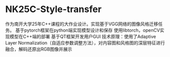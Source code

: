 # NK25C-Style-transfer
作为南开大学25年C++课程的大作业设计。实现基于VGG网络的图像风格迁移任务。
基于pytorch框架在python端实现模型设计和保存
使用libtorch，openCV实现模型在C++端的部署
基于QT框架开发用户GUI
技术原理：使用了Adaptive Layer Normalization（自适应参数调整方法），对内容图和风格图的深层特征进行融合，解码还原出RGB图像并展示
